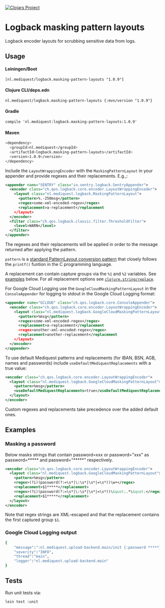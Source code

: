 [![Clojars Project](https://img.shields.io/clojars/v/nl.mediquest/logback.masking-pattern-layouts.svg)](https://clojars.org/nl.mediquest/logback.masking-pattern-layouts)

# Logback masking pattern layouts

Logback encoder layouts for scrubbing sensitive data from logs.

## Usage

#### Leiningen/Boot

`[nl.mediquest/logback.masking-pattern-layouts "1.0.9"]`

#### Clojure CLI/deps.edn

`nl.mediquest/logback.masking-pattern-layouts {:mvn/version "1.0.9"}`

#### Gradle

`compile 'nl.mediquest:logback.masking-pattern-layouts:1.0.9'`

#### Maven

```sh
<dependency>
  <groupId>nl.mediquest</groupId>
  <artifactId>logback.masking-pattern-layouts</artifactId>
  <version>1.0.9</version>
</dependency>
```

Include the `LayoutWrappingEncoder` with the `MaskingPatternLayout` in your
appender and provide regexes and their replacements. E.g.,:

```xml
<appender name="SENTRY" class="io.sentry.logback.SentryAppender">
  <encoder class="ch.qos.logback.core.encoder.LayoutWrappingEncoder">
    <layout class="nl.mediquest.logback.MaskingPatternLayout">
      <pattern>%.-250msg</pattern>
      <regex>some-xml-encoded-regex</regex>
      <replacement>a-replacement</replacement
    </layout>
  </encoder>
  <filter class="ch.qos.logback.classic.filter.ThresholdFilter">
    <level>WARN</level>
  </filter>
</appender>
```

The regexes and their replacements will be applied in order to the message
returned after applying the pattern.

`pattern` is a [standard PatternLayout conversion
pattern](http://logback.qos.ch/manual/layouts.html#ClassicPatternLayout) that
closely follows the `printf()` funtion in the C programming language.

A replacement can contain capture groups via the `%1` and `%2` variables. See
[examples](#examples) below. For all replacement options see
[`clojure.string/replace`](https://clojuredocs.org/clojure.string/replace).

For Google Cloud Logging use the `GoogleCloudMaskingPatternLayout` in the
`ConsoleAppender` for logging to stdout in the Google Cloud Logging format:

```xml
<appender name="GCLOUD" class="ch.qos.logback.core.ConsoleAppender">
  <encoder class="ch.qos.logback.core.encoder.LayoutWrappingEncoder">
    <layout class="nl.mediquest.logback.GoogleCloudMaskingPatternLayout">
      <pattern>%msg</pattern>
      <regex>some-xml-encoded-regex</regex>
      <replacement>a-replacement</replacement
      <regex>another-xml-encoded-regex</regex>
      <replacement>another-replacement</replacement
    </layout>
  </encoder>
</appender>
```

To use default Mediquest patterns and replacements (for IBAN, BSN, AGB, names
and passwords) include `useDefaultMediquestReplacements` with a true value:

```xml
<encoder class="ch.qos.logback.core.encoder.LayoutWrappingEncoder">
  <layout class="nl.mediquest.logback.GoogleCloudMaskingPatternLayout">
    <pattern>%msg</pattern>
    <useDefaultMediquestReplacements>true</useDefaultMediquestReplacements>
  </layout>
</encoder>
```

Custom regexes and replacements take precedence over the added default ones.

## Examples

### Masking a password

Below masks strings that contain password=xxx or password="xxx" as
password=***** and password="*****" respectively.

```xml
<encoder class="ch.qos.logback.core.encoder.LayoutWrappingEncoder">
  <layout class="nl.mediquest.logback.GoogleCloudMaskingPatternLayout">
    <pattern>%msg</pattern>
    <regex>(?i)(password(?:=\s*|\:\s*|\s*|=\s*))\w+</regex>
    <replacement>$1*****</replacement>
    <regex>(?i)(password(?:=\s*|\:\s*|\s*|=\s*))\&quot;.*\&quot;</regex>
    <replacement>$1*****</replacement>
  </layout>
</encoder>
```

Note that regex strings are XML-escaped and that the replacement contains the
first captured group `$1`.

### Google Cloud Logging output

```sh
{
    "message":":nl.mediquest.upload-backend.main/init {:password *****}",
    "severity":"INFO",
    "thread":"main",
    "logger":"nl.mediquest.upload-backend.main"
}
```

## Tests

Run unit tests via:

```sh
lein test :unit
```
